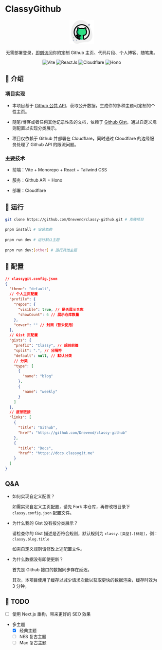 # ClassyGithub

<p align="center">
    <img src="https://raw.githubusercontent.com/Dnevend/classy-github/refs/heads/main/apps/classy/public/github.svg?sanitize=true"
        height="80">
</p>

<p align="center">
    无需部署登录，<a href="https://classygit.me/" target="_blank">即刻访问</a>你的定制 Github 主页、代码片段、个人博客、随笔集。
</p>

<p align="center">
    <img src="https://img.shields.io/badge/-Vite-646CFF?logo=vite&logoColor=white&style=for-the-badge" alt="Vite">
    <img src="https://img.shields.io/badge/-ReactJs-61DAFB?logo=react&logoColor=white&style=for-the-badge" alt="ReactJs">
    <img src="https://img.shields.io/badge/-Cloudflare-F36F27?logo=cloudflare&logoColor=white&style=for-the-badge" alt="Cloudflare">
    <img src="https://img.shields.io/badge/-Hono-000000?logo=hono&logoColor=white&style=for-the-badge" alt="Hono">
</p>

## 📖 介绍

### 项目实现

- 本项目基于 [Github 公共 API](https://docs.github.com/en/rest)，获取公开数据，生成你的多种主题可定制的个性主页。

- 随笔/博客或者任何其他记录性质的文档，依赖于 [Github Gist](https://gist.github.com/)，通过自定义规则配置以实现分类展示。

- 项目仅依赖于 Github 并部署在 Cloudflare，同时通过 Cloudflare 的边缘服务处理了 Github API 的限流问题。

### 主要技术

- 前端：Vite + Monorepo + React + Tailwind CSS

- 服务：Github API + Hono

- 部署：Cloudflare

## 🚀 运行

```bash
git clone https://github.com/Dnevend/classy-github.git # 克隆项目

pnpm install # 安装依赖

pnpm run dev # 运行默认主题

pnpm run dev:[other] # 运行其他主题
```

## 🔧 配置

```json
// classygit.config.json
{
  "theme": "default",
  // 个人主页配置
  "profile": {
    "repos": {
      "visible": true, // 是否展示仓库
      "showCount": 6 // 展示仓库数量
    },
    "cover": "" // 封面（暂未使用）
  },
  // Gist 页配置
  "gists": {
    "prefix": "Classy", // 规则前缀
    "split": ".", // 分隔符
    "default": null, // 默认分类
    // 分类
    "type": [
      {
        "name": "blog"
      },
      {
        "name": "weekly"
      }
    ]
  },
  // 底部链接
  "links": [
    {
      "title": "Github",
      "href": "https://github.com/Dnevend/classy-github"
    },
    {
      "title": "Docs",
      "href": "https://docs.classygit.me"
    }
  ]
}
```

## Q&A

- 如何实现自定义配置？

  如需实现自定义主页配置，请先 Fork 本仓库，再修改根目录下 `classy.config.json` 配置文件。

- 为什么我的 Gist 没有按分类展示？

  请检查你的 Gist 描述是否符合规则，默认规则为 `classy.[类型].[标题]`，例：`classy.blog.title`

  如需自定义规则请修改上述配置文件。

- 为什么数据没有即使更新？

  首先是 Github 接口的数据同步存在延迟。

  其次，本项目使用了缓存以减少请求次数以获取更快的数据渲染，缓存时效为 3 分钟。

## 📝 TODO

- [ ] 使用 Next.js 重构，带来更好的 SEO 效果

- 多主题
  - [x] 经典主题
  - [ ] NES 复古主题
  - [ ] Mac 复古主题
